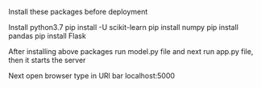 Install these packages before deployment

Install python3.7
pip install -U scikit-learn
pip install numpy
pip install pandas
pip install Flask

After installing above packages run model.py file
and next run app.py file, then it starts the server

Next open browser type in URl bar localhost:5000

